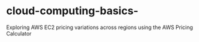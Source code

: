 # cloud-computing-basics-
Exploring AWS EC2 pricing variations across regions using the AWS Pricing Calculator

